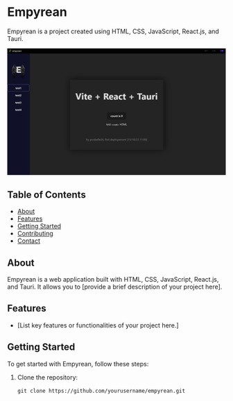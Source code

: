 # Empyrean

Empyrean is a project created using HTML, CSS, JavaScript, React.js, and Tauri.

![Empyrean Screenshot](src/assets/example/screenshot.png)

## Table of Contents

- [About](#about)
- [Features](#features)
- [Getting Started](#getting-started)
- [Contributing](#contributing)
- [Contact](#contact)

## About

Empyrean is a web application built with HTML, CSS, JavaScript, React.js, and Tauri. It allows you to [provide a brief description of your project here].

## Features

- [List key features or functionalities of your project here.]

## Getting Started

To get started with Empyrean, follow these steps:

1. Clone the repository:

   ```shell
   git clone https://github.com/yourusername/empyrean.git
